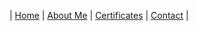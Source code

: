 | [Home][1] | [About Me][5] | [Certificates][6] | [Contact][7] |

[1]: /
[2]: table
[3]: 404
[4]: video
[5]: about
[6]: dante
[7]: design@scottensound.com